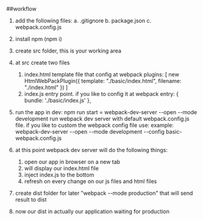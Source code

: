 ##workflow

1.  add the following files:
        a. .gitignore
        b. package.json
        c. webpack.config.js
2.  install npm (npm i)

3. create src folder, this is your working area
4. at src create two files
    1. index.html template file that config at webpack
        plugins: [
             new HtmlWebPackPlugin({
                 template: "./basic/index.html",
                 filename: "./index.html"
             })
         ]
    2. index.js entry point. if you like to config it at webpack
        entry: {
                bundle: './basic/index.js'
        },
5. run the app in dev: npm run start = webpack-dev-server --open --mode development
   run webpack dev server with default webpack.config.js file.
   if you like to custom the webpack config file use:
   example: webpack-dev-server --open --mode development --config basic-webpack.config.js
6. at this point webpack dev server will do the following things:
    1. open our app in browser on a new tab
    2. will display our index.html file
    3. inject index.js to the bottom
    4. refresh on every change on our js files and html files

 7. create dist folder for later "webpack --mode production" that will send result to dist
 8. now our dist in actually our application waiting for production
